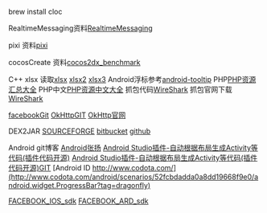 brew install cloc

RealtimeMessaging资料[RealtimeMessaging](https://github.com/fhaoquan/RealtimeMessaging-Cocos2d-x)

pixi 资料[pixi](https://github.com/pixijs/pixi.js.git)

cocosCreate 资料[cocos2dx_benchmark](https://github.com/dualface/cocos2dx_benchmark.git)

C++ xlsx 读取[xlsx](https://github.com/fhaoquan/xlnt.git)
[xlsx2](https://github.com/fhaoquan/readxl.git)
[xlsx3](https://github.com/fhaoquan/xlsx_cpp.git)
Android浮标参考[android-tooltip](https://github.com/fhaoquan/android-tooltip.git)
PHP[PHP资源汇总大全](https://github.com/fhaoquan/awesome-php.git)
PHP中文[PHP资源中文大全](http://www.php100.com/html/dujia/2015/0105/8267.html)
抓包代码[WireShark](https://github.com/fhaoquan/wireshark)
抓包官网下载[WireShark](https://www.wireshark.org/download.html)

[facebookGit](https://github.com/facebook?page=1)
[OkHttpGIT](https://github.com/square/okhttp.git)
[OkHttp官网](http://square.github.io/okhttp/)

DEX2JAR
[SOURCEFORGE](https://sourceforge.net/projects/dex2jar/)
[bitbucket](https://bitbucket.org/pxb1988/dex2jar )
[github]( https://github.com/pxb1988/dex2jar)

Android git博客
[Android张扬](https://github.com/hongyangAndroid)
[Android Studio插件-自动根据布局生成Activity等代码(插件代码开源)](http://www.jianshu.com/p/3993aac140c5)
[Android Studio插件-自动根据布局生成Activity等代码(插件代码开源)GIT](https://github.com/fhaoquan/BorePlugin.git)
[Android ID http://www.codota.com/](http://www.codota.com/android/scenarios/52fcbdadda0a8dd19668f9e0/android.widget.ProgressBar?tag=dragonfly)


[FACEBOOK_IOS_sdk](https://github.com/facebook/facebook-ios-sdk.git)
[FACEBOOK_ARD_sdk](https://github.com/facebook/facebook-android-sdk.git)